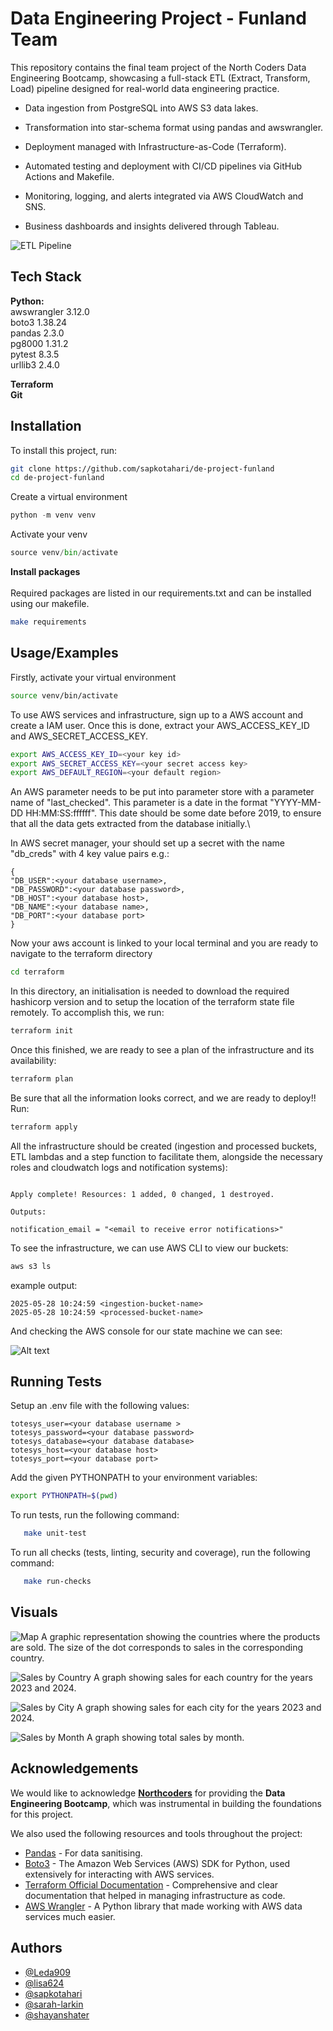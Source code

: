 # Data Engineering Project - Funland Team

This repository contains the final team project of the North Coders Data Engineering Bootcamp, showcasing a full-stack ETL (Extract, Transform, Load) pipeline designed for real-world data engineering practice.

- Data ingestion from PostgreSQL into AWS S3 data lakes.

- Transformation into star-schema format using pandas and awswrangler.

- Deployment managed with Infrastructure-as-Code (Terraform).

- Automated testing and deployment with CI/CD pipelines via GitHub Actions and Makefile.

- Monitoring, logging, and alerts integrated via AWS CloudWatch and SNS.

- Business dashboards and insights delivered through Tableau.

![ETL Pipeline](images/mvpro.png)

## Tech Stack

**Python:**\
awswrangler 3.12.0 \
boto3 1.38.24 \
pandas 2.3.0 \
pg8000 1.31.2 \
pytest 8.3.5 \
urllib3 2.4.0

**Terraform**\
**Git**



## Installation 

To install this project, run:

```bash
git clone https://github.com/sapkotahari/de-project-funland
cd de-project-funland
```

Create a virtual environment 

```python 
python -m venv venv 
```
Activate your venv

```python 
source venv/bin/activate
```
**Install packages** <br><br>
Required packages are listed in our requirements.txt and can be installed using our makefile. 

```bash
make requirements
``` 
## Usage/Examples
Firstly, activate your virtual environment

```bash
source venv/bin/activate
```

To use AWS services and infrastructure, sign up to a AWS account and create a IAM user. Once this is done, extract your AWS_ACCESS_KEY_ID and AWS_SECRET_ACCESS_KEY.

```bash
export AWS_ACCESS_KEY_ID=<your key id>
export AWS_SECRET_ACCESS_KEY=<your secret access key>
export AWS_DEFAULT_REGION=<your default region>
```

An AWS parameter needs to be put into parameter store with a parameter name of "last_checked". This parameter is a date in the format "YYYY-MM-DD HH:MM:SS:ffffff". This date should be some date before 2019, to ensure that all the data gets extracted from the database initially.\ 

In AWS secret manager, your should set up a secret with the name "db_creds" with 4 key value pairs e.g.:

```console
{
"DB_USER":<your database username>,
"DB_PASSWORD":<your database password>,
"DB_HOST":<your database host>,
"DB_NAME":<your database name>,
"DB_PORT":<your database port>
}
```


Now your aws account is linked to your local terminal and you are ready to navigate to the terraform directory

```bash
cd terraform
```

In this directory, an initialisation is needed to download the required hashicorp version and to setup the location of the terraform state file remotely. To accomplish this, we run:

```bash
terraform init
```

Once this finished, we are ready to see a plan of the infrastructure and its availability:

```bash
terraform plan
```

Be sure that all the information looks correct, and we are ready to deploy!! Run:

```bash
terraform apply
```

All the infrastructure should be created (ingestion and processed buckets, ETL lambdas and a step function to facilitate them, alongside the necessary roles and cloudwatch logs and notification systems):

```console

Apply complete! Resources: 1 added, 0 changed, 1 destroyed.

Outputs:

notification_email = "<email to receive error notifications>"

```


To see the infrastructure, we can use AWS CLI to view our buckets:

```bash
aws s3 ls
```


example output:

```console
2025-05-28 10:24:59 <ingestion-bucket-name>
2025-05-28 10:24:59 <processed-bucket-name>
```

And checking the AWS console for our state machine we can see:

![Alt text](/images/SF_image.png "This is a image of the state machine after it has ran a ETL process.")




## Running Tests

Setup an .env file with the following values:

```console
totesys_user=<your database username >
totesys_password=<your database password>
totesys_database=<your database database>
totesys_host=<your database host>
totesys_port=<your database port>
```

Add the given PYTHONPATH to your environment variables:

```bash
export PYTHONPATH=$(pwd)
```


To run tests, run the following command:

```bash
   make unit-test
```
To run all checks (tests, linting, security and coverage), run the following command:

```bash
   make run-checks
```



## Visuals

![Map](images/Map.png)
A graphic representation showing the countries where the products are sold. The size of the dot corresponds to sales in the corresponding country.


![Sales by Country](images/CountrySales.png)
A graph showing sales for each country for the years 2023 and 2024.


![Sales by City](images/CitySales.png)
A graph showing sales for each city for the years 2023 and 2024.


![Sales by Month](images/SalesMonth.png)
A graph showing total sales by month.


## Acknowledgements

We would like to acknowledge **[Northcoders](https://www.northcoders.com/)** for providing the **Data Engineering Bootcamp**, which was instrumental in building the foundations for this project.  


We also used the following resources and tools throughout the project:
- [Pandas](https://pandas.pydata.org/docs/index.html) - For data sanitising.
- [Boto3](https://boto3.amazonaws.com/v1/documentation/api/latest/index.html) - The Amazon Web Services (AWS) SDK for Python, used extensively for interacting with AWS services.
- [Terraform Official Documentation](https://developer.hashicorp.com/terraform/docs) - Comprehensive and clear documentation that helped in managing infrastructure as code.
- [AWS Wrangler](https://aws-data-wrangler.readthedocs.io/en/stable/) - A Python library that made working with AWS data services much easier.


## Authors

- [@Leda909](https://github.com/Leda909)
- [@lisa624](https://github.com/lisa624)
- [@sapkotahari](https://github.com/sapkotahari)
- [@sarah-larkin](https://github.com/sarah-larkin)
- [@shayanshater](https://github.com/shayanshater)




